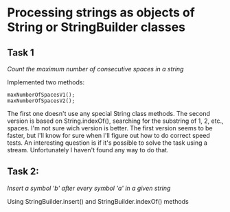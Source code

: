 Processing strings as objects of String or StringBuilder classes
=====

Task 1
------

*Count the maximum number of consecutive spaces in a string*

Implemented two methods:

	maxNumberOfSpacesV1();
	maxNumberOfSpacesV2();

The first one doesn't use any special String class methods. The second version is based on String.indexOf(), searching for the substring of 1, 2, etc., spaces. I'm not sure wich version is better. The first version seems to be faster, but I'll know for sure when I'll figure out how to do correct speed tests.
An interesting question is if it's possible to solve the task using a stream. Unfortunately I haven't found any way to do that.

Task 2:
------

*Insert a symbol 'b' after every symbol 'a' in a given string*

Using StringBuilder.insert() and StringBuilder.indexOf() methods

